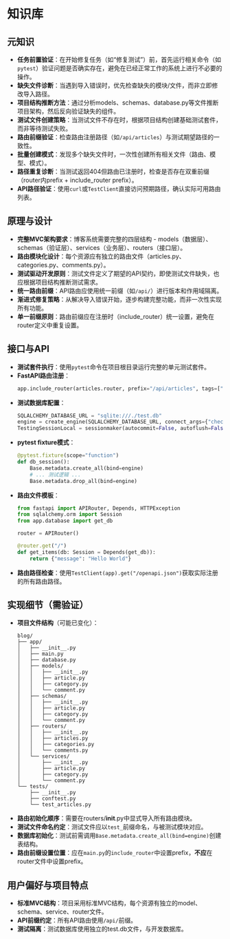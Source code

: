 # 知识库

## 元知识
- **任务前置验证**：在开始修复任务（如“修复测试”）前，首先运行相关命令（如`pytest`）验证问题是否确实存在，避免在已经正常工作的系统上进行不必要的操作。
- **缺失文件诊断**：当遇到导入错误时，优先检查缺失的模块/文件，而非立即修改导入路径。
- **项目结构推断方法**：通过分析models、schemas、database.py等文件推断项目架构，然后反向验证缺失的组件。
- **测试文件创建策略**：当测试文件不存在时，根据项目结构创建基础测试套件，而非等待测试失败。
- **路由前缀验证**：检查路由注册路径（如`/api/articles`）与测试期望路径的一致性。
- **批量创建模式**：发现多个缺失文件时，一次性创建所有相关文件（路由、模型、模式）。
- **路径重复诊断**：当测试返回404但路由已注册时，检查是否存在双重前缀（router内prefix + include_router prefix）。
- **API路径验证**：使用`curl`或`TestClient`直接访问预期路径，确认实际可用路由列表。

## 原理与设计
- **完整MVC架构要求**：博客系统需要完整的四层结构 - models（数据层）、schemas（验证层）、services（业务层）、routers（接口层）。
- **路由模块化设计**：每个资源应有独立的路由文件（articles.py、categories.py、comments.py）。
- **测试驱动开发原则**：测试文件定义了期望的API契约，即使测试文件缺失，也应根据项目结构推断测试需求。
- **统一路由前缀**：API路由应使用统一前缀（如`/api/`）进行版本和作用域隔离。
- **渐进式修复策略**：从解决导入错误开始，逐步构建完整功能，而非一次性实现所有功能。
- **单一前缀原则**：路由前缀应在注册时（include_router）统一设置，避免在router定义中重复设置。

## 接口与API
- **测试套件执行**：使用`pytest`命令在项目根目录运行完整的单元测试套件。
- **FastAPI路由注册**：
  ```python
  app.include_router(articles.router, prefix="/api/articles", tags=["articles"])
  ```
- **测试数据库配置**：
  ```python
  SQLALCHEMY_DATABASE_URL = "sqlite:///./test.db"
  engine = create_engine(SQLALCHEMY_DATABASE_URL, connect_args={"check_same_thread": False})
  TestingSessionLocal = sessionmaker(autocommit=False, autoflush=False, bind=engine)
  ```
- **pytest fixture模式**：
  ```python
  @pytest.fixture(scope="function")
  def db_session():
      Base.metadata.create_all(bind=engine)
      # ... 测试逻辑 ...
      Base.metadata.drop_all(bind=engine)
  ```
- **路由文件模板**：
  ```python
  from fastapi import APIRouter, Depends, HTTPException
  from sqlalchemy.orm import Session
  from app.database import get_db
  
  router = APIRouter()
  
  @router.get("/")
  def get_items(db: Session = Depends(get_db)):
      return {"message": "Hello World"}
  ```
- **路由路径检查**：使用`TestClient(app).get("/openapi.json")`获取实际注册的所有路由路径。

## 实现细节（需验证）
- **项目文件结构**（可能已变化）：
  ```
  blog/
  ├── app/
  │   ├── __init__.py
  │   ├── main.py
  │   ├── database.py
  │   ├── models/
  │   │   ├── __init__.py
  │   │   ├── article.py
  │   │   ├── category.py
  │   │   └── comment.py
  │   ├── schemas/
  │   │   ├── __init__.py
  │   │   ├── article.py
  │   │   ├── category.py
  │   │   └── comment.py
  │   ├── routers/
  │   │   ├── __init__.py
  │   │   ├── articles.py
  │   │   ├── categories.py
  │   │   └── comments.py
  │   └── services/
  │       ├── __init__.py
  │       ├── article.py
  │       ├── category.py
  │       └── comment.py
  └── tests/
      ├── __init__.py
      ├── conftest.py
      └── test_articles.py
  ```
- **路由初始化顺序**：需要在routers/__init__.py中显式导入所有路由模块。
- **测试文件命名约定**：测试文件应以`test_`前缀命名，与被测试模块对应。
- **数据库初始化**：测试前需调用`Base.metadata.create_all(bind=engine)`创建表结构。
- **路由前缀设置位置**：应在`main.py`的`include_router`中设置prefix，**不应**在router文件中设置prefix。

## 用户偏好与项目特点
- **标准MVC结构**：项目采用标准MVC结构，每个资源有独立的model、schema、service、router文件。
- **API前缀约定**：所有API路由使用`/api/`前缀。
- **测试隔离**：测试数据库使用独立的test.db文件，与开发数据库。